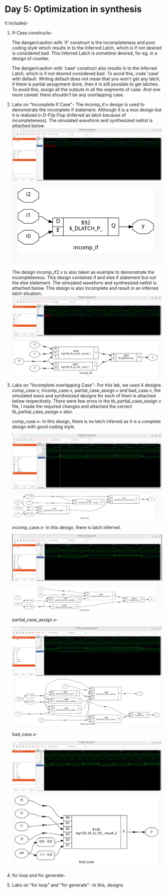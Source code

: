 # Day 5: Optimization in synthesis
It included-

1. If-Case constructs-
    
    The danger/caution with 'if' construct is the incompleteness and poor coding style which results in to the Inferred Latch, which is if not desired is considered bad. 
    This Inferred Latch is sometime desired, for eg. in a design of counter. 

    The danger/caution with 'case' construct also results in to the Inferred Latch, which is if not desired considered bad. To avoid this, code 'case' with default. 
    Writing default does not mean that you won't get any latch, if there is partial assignment done, then it is still possible to get latches. To avoid this, assign all the outputs in all the segments of case. And one more caveat: there shouldn't be any overlapping case.
    
2. Labs on "Incomplete If Case"-
    The incomp_if.v design is used to demonstrate the incomplete if statement. Although it is a mux design but it is realized in D-Flip Flop (inferred as latch because of incompleteness). The simulated waveform and synthesized netlist is attached below.
     ![incomp_if_wave](/week_1/day_5/img/Labs_On_Incomplete_if_case/incomp_if_wave.png)
     ![synthesized_incomp_if](/week_1/day_5/img/Labs_On_Incomplete_if_case/synthesized_incomp_if.png)
     
     The design incomp_if2.v is also taken as example to demonstrate the incompleteness. This design containes if and else if statement but not the else statement. The simulated waveform and synthesized netlist is attached below. This design is also incomplete and result in an inferred latch situation.
     ![incomp_if2_wave](/week_1/day_5/img/Labs_On_Incomplete_if_case/incomp_if2_wave.png)
     ![synthesized_incomp_if2](/week_1/day_5/img/Labs_On_Incomplete_if_case/synthesized_incomp_if2.png)
     
3. Labs on "Incomplete overlapping Case"-
    For this lab, we used 4 designs comp_case.v, incomp_case.v, partial_case_assign.v and bad_case.v, the simulated wave and synthesized designs for each of them is attached below respectively. There were few erros in the tb_partial_case_assign.v file, I made the required changes and attached the correct tb_partial_case_assign.v also.
    
    comp_case.v- In this design, there is no latch inferred as it is a complete design with good coding style.
    
    ![comp_case_wave](/week_1/day_5/img/Labs_on_Incomplete_overlapping_Case/comp_case_wave.png)
    ![synthesized_comp_case](/week_1/day_5/img/Labs_on_Incomplete_overlapping_Case/synthesized_comp_case.png)
    
    incomp_case.v- In this design, there is latch inferred. 
    
    ![incomp_case_wave](/week_1/day_5/img/Labs_on_Incomplete_overlapping_Case/incomp_case_wave.png)
    ![synthesized_incomp_case](/week_1/day_5/img/Labs_on_Incomplete_overlapping_Case/synthesized_incomp_case.png)
    
    partial_case_assign.v-
    
    ![partial_case_assign_wave](/week_1/day_5/img/Labs_on_Incomplete_overlapping_Case/partial_case_assign_wave.png)
    ![synthesized_partial_case_assign](/week_1/day_5/img/Labs_on_Incomplete_overlapping_Case/synthesized_partial_case_assign.png)
    
    bad_case.v-
    
    ![bad_case_wave](/week_1/day_5/img/Labs_on_Incomplete_overlapping_Case/bad_case_wave.png)
    ![synthesized_bad_case](/week_1/day_5/img/Labs_on_Incomplete_overlapping_Case/synthesized_bad_case.png)
    

4. for loop and for generate-

5. Labs on "for loop" and "for generate"-
        In this, designs 


